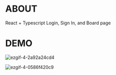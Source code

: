 # ABOUT
React + Typescript Login, Sign In, and Board page

# DEMO

![ezgif-4-2a92a24cd4](https://user-images.githubusercontent.com/57928967/181123083-6bdf00ad-73b4-4e69-a33d-1eefd876083a.gif)

![ezgif-4-0586f420c9](https://user-images.githubusercontent.com/57928967/181123099-e5610842-6fe5-4fbb-a26a-30be201a9d3e.gif)
